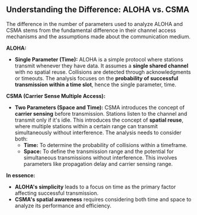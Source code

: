 ## Understanding the Difference: ALOHA vs. CSMA

The difference in the number of parameters used to analyze ALOHA and CSMA stems from the fundamental difference in their channel access mechanisms and the assumptions made about the communication medium.

**ALOHA:**

*   **Single Parameter (Time):** ALOHA is a simple protocol where stations transmit whenever they have data. It assumes a **single shared channel** with no spatial reuse. Collisions are detected through acknowledgments or timeouts. The analysis focuses on the **probability of successful transmission within a time slot**, hence the single parameter, time.

**CSMA (Carrier Sense Multiple Access):**

*   **Two Parameters (Space and Time):** CSMA introduces the concept of **carrier sensing** before transmission. Stations listen to the channel and transmit only if it's idle. This introduces the concept of **spatial reuse**, where multiple stations within a certain range can transmit simultaneously without interference. The analysis needs to consider both:
    *   **Time:** To determine the probability of collisions within a timeframe.
    *   **Space:** To define the transmission range and the potential for simultaneous transmissions without interference. This involves parameters like propagation delay and carrier sensing range.

**In essence:**

*   **ALOHA's simplicity** leads to a focus on time as the primary factor affecting successful transmission.
*   **CSMA's spatial awareness** requires considering both time and space to analyze its performance and efficiency. 
